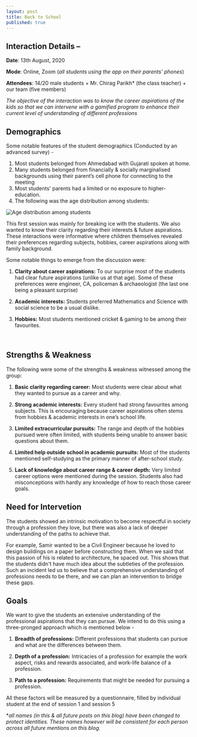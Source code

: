 ```yaml
---
layout: post
title: Back to School
published: true
---
```

## Interaction Details – 

**Date**: 13th August, 2020 

**Mode**: Online, Zoom (_all students using the app on their parents' phones_)

**Attendees**: 14/20 male students + Mr. Chirag Parikh* (the class teacher) + our team (five members)

_The objective of the interaction was to know the career aspirations of the kids so that we can intervene with a gamified program to enhance their current level of understanding of different professions_

## Demographics
Some notable features of the student demographics (Conducted by an advanced survey) - 
1.	Most students belonged from Ahmedabad with Gujarati spoken at home. 
2.	Many students belonged from financially & socially marginalised backgrounds using their parent’s cell phone for connecting to the meeting
3.	Most students' parents had a limited or no exposure to higher-education.
4. The following was the age distribution among students:

![Age distribution among students]({{site.baseurl}}/images/agedist.png)
<br>

This first session was mainly for breaking ice with the students. We also wanted to know their clarity regarding their interests & future aspirations. These interactions were informative where children themselves revealed their preferences regarding subjects, hobbies, career aspirations along with family background.

Some notable things to emerge from the discussion were:

1.	**Clarity about career aspirations:** To our surprise most of the students had clear future aspirations (unlike us at that age). Some of these preferences were engineer, CA, policeman & archaeologist (the last one being a pleasant surprise)

2.	**Academic interests:** Students preferred Mathematics and Science with social science to be a usual dislike.

3.	**Hobbies:** Most students mentioned cricket & gaming to be among their favourites. 
<br>

## Strengths & Weakness
The following were some of the strengths & weakness witnessed among the group:

1.	**Basic clarity regarding career:** Most students were clear about what they wanted to pursue as a career and why. 

2.	**Strong academic interests:** Every student had strong favourites among subjects. This is encouraging because career aspirations often stems from hobbies & academic interests in one’s school life.  

3.	**Limited extracurricular pursuits:** The range and depth of the hobbies pursued were often limited, with students being unable to answer basic questions about them.

4.	**Limited help outside school in academic pursuits:** Most of the students mentioned self-studying as the primary manner of after-school study.

5.	**Lack of knowledge about career range & career depth:** Very limited career options were mentioned during the session. Students also had misconceptions with hardly any knowledge of how to reach those career goals.  

## Need for Intervetion
The students showed an intrinsic motivation to become respectful in society through a profession they love, but there was also a lack of deeper understanding of the paths to achieve that. 

For example, Samir wanted to be a Civil Engineer because he loved to design buildings on a paper before constructing them. When we said that this passion of his is related to architecture, he spaced out. This shows that the students didn't have much idea about the subtleties of the profession. Such an incident led us to believe that a comprehensive understanding of professions needs to be there, and we can plan an intervention to bridge these gaps.
<br>

## Goals
We want to give the students an extensive understanding of the professional aspirations that they can pursue. We intend to do this using a three-pronged approach which is mentioned below - 

1.	**Breadth of professions:** Different professions that students can pursue and what are the differences between them.

2.	**Depth of a profession:** Intricacies of a profession for example the work aspect, risks and rewards associated, and work-life balance of a profession.

3.	**Path to a profession:** Requirements that might be needed for pursuing a profession.

All these factors will be measured by a questionnaire, filled by individual student at the end of session 1 and session 5 

*_all names (in this & all future posts on this blog) have been changed to protect identities. These names however will be consistent for each person across all future mentions on this blog._
